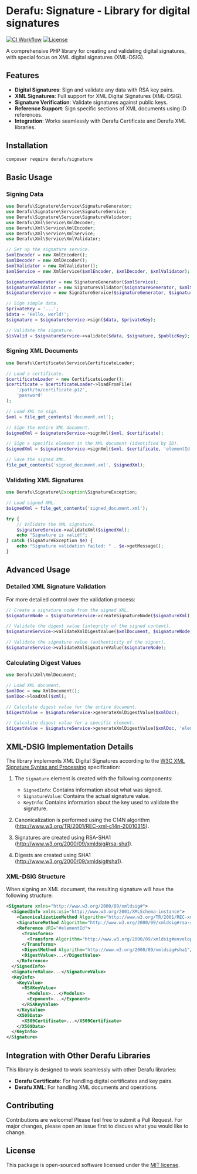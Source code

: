 # Derafu: Signature - Library for digital signatures

[![CI Workflow](https://github.com/derafu/signature/actions/workflows/ci.yml/badge.svg?branch=main&event=push)](https://github.com/derafu/signature/actions/workflows/ci.yml?query=branch%3Amain)
[![License](https://img.shields.io/badge/license-MIT-blue.svg)](https://opensource.org/licenses/MIT)

A comprehensive PHP library for creating and validating digital signatures, with special focus on XML digital signatures (XML-DSIG).

## Features

- **Digital Signatures**: Sign and validate any data with RSA key pairs.
- **XML Signatures**: Full support for XML Digital Signatures (XML-DSIG).
- **Signature Verification**: Validate signatures against public keys.
- **Reference Support**: Sign specific sections of XML documents using ID references.
- **Integration**: Works seamlessly with Derafu Certificate and Derafu XML libraries.

## Installation

```bash
composer require derafu/signature
```

## Basic Usage

### Signing Data

```php
use Derafu\Signature\Service\SignatureGenerator;
use Derafu\Signature\Service\SignatureService;
use Derafu\Signature\Service\SignatureValidator;
use Derafu\Xml\Service\XmlDecoder;
use Derafu\Xml\Service\XmlEncoder;
use Derafu\Xml\Service\XmlService;
use Derafu\Xml\Service\XmlValidator;

// Set up the signature service.
$xmlEncoder = new XmlEncoder();
$xmlDecoder = new XmlDecoder();
$xmlValidator = new XmlValidator();
$xmlService = new XmlService($xmlEncoder, $xmlDecoder, $xmlValidator);

$signatureGenerator = new SignatureGenerator($xmlService);
$signatureValidator = new SignatureValidator($signatureGenerator, $xmlService);
$signatureService = new SignatureService($signatureGenerator, $signatureValidator);

// Sign simple data.
$privateKey = '...';
$data = 'Hello, world!';
$signature = $signatureService->sign($data, $privateKey);

// Validate the signature.
$isValid = $signatureService->validate($data, $signature, $publicKey);
```

### Signing XML Documents

```php
use Derafu\Certificate\Service\CertificateLoader;

// Load a certificate.
$certificateLoader = new CertificateLoader();
$certificate = $certificateLoader->loadFromFile(
    '/path/to/certificate.p12',
    'password'
);

// Load XML to sign.
$xml = file_get_contents('document.xml');

// Sign the entire XML document.
$signedXml = $signatureService->signXml($xml, $certificate);

// Sign a specific element in the XML document (identified by ID).
$signedXml = $signatureService->signXml($xml, $certificate, 'elementId');

// Save the signed XML.
file_put_contents('signed_document.xml', $signedXml);
```

### Validating XML Signatures

```php
use Derafu\Signature\Exception\SignatureException;

// Load signed XML.
$signedXml = file_get_contents('signed_document.xml');

try {
    // Validate the XML signature.
    $signatureService->validateXml($signedXml);
    echo "Signature is valid!";
} catch (SignatureException $e) {
    echo "Signature validation failed: " . $e->getMessage();
}
```

## Advanced Usage

### Detailed XML Signature Validation

For more detailed control over the validation process:

```php
// Create a signature node from the signed XML.
$signatureNode = $signatureService->createSignatureNode($signatureXml);

// Validate the digest value (integrity of the signed content).
$signatureService->validateXmlDigestValue($xmlDocument, $signatureNode);

// Validate the signature value (authenticity of the signer).
$signatureService->validateXmlSignatureValue($signatureNode);
```

### Calculating Digest Values

```php
use Derafu\Xml\XmlDocument;

// Load XML document.
$xmlDoc = new XmlDocument();
$xmlDoc->loadXml($xml);

// Calculate digest value for the entire document.
$digestValue = $signatureService->generateXmlDigestValue($xmlDoc);

// Calculate digest value for a specific element.
$digestValue = $signatureService->generateXmlDigestValue($xmlDoc, 'elementId');
```

## XML-DSIG Implementation Details

The library implements XML Digital Signatures according to the [W3C XML Signature Syntax and Processing](https://www.w3.org/TR/xmldsig-core/) specification:

1. The `Signature` element is created with the following components:
   - `SignedInfo`: Contains information about what was signed.
   - `SignatureValue`: Contains the actual signature value.
   - `KeyInfo`: Contains information about the key used to validate the signature.

2. Canonicalization is performed using the C14N algorithm (http://www.w3.org/TR/2001/REC-xml-c14n-20010315).

3. Signatures are created using RSA-SHA1 (http://www.w3.org/2000/09/xmldsig#rsa-sha1).

4. Digests are created using SHA1 (http://www.w3.org/2000/09/xmldsig#sha1).

### XML-DSIG Structure

When signing an XML document, the resulting signature will have the following structure:

```xml
<Signature xmlns="http://www.w3.org/2000/09/xmldsig#">
  <SignedInfo xmlns:xsi="http://www.w3.org/2001/XMLSchema-instance">
    <CanonicalizationMethod Algorithm="http://www.w3.org/TR/2001/REC-xml-c14n-20010315"/>
    <SignatureMethod Algorithm="http://www.w3.org/2000/09/xmldsig#rsa-sha1"/>
    <Reference URI="#elementId">
      <Transforms>
        <Transform Algorithm="http://www.w3.org/2000/09/xmldsig#enveloped-signature"/>
      </Transforms>
      <DigestMethod Algorithm="http://www.w3.org/2000/09/xmldsig#sha1"/>
      <DigestValue>...</DigestValue>
    </Reference>
  </SignedInfo>
  <SignatureValue>...</SignatureValue>
  <KeyInfo>
    <KeyValue>
      <RSAKeyValue>
        <Modulus>...</Modulus>
        <Exponent>...</Exponent>
      </RSAKeyValue>
    </KeyValue>
    <X509Data>
      <X509Certificate>...</X509Certificate>
    </X509Data>
  </KeyInfo>
</Signature>
```

## Integration with Other Derafu Libraries

This library is designed to work seamlessly with other Derafu libraries:

- **Derafu Certificate**: For handling digital certificates and key pairs.
- **Derafu XML**: For handling XML documents and operations.

## Contributing

Contributions are welcome! Please feel free to submit a Pull Request. For major changes, please open an issue first to discuss what you would like to change.

## License

This package is open-sourced software licensed under the [MIT license](https://opensource.org/licenses/MIT).
